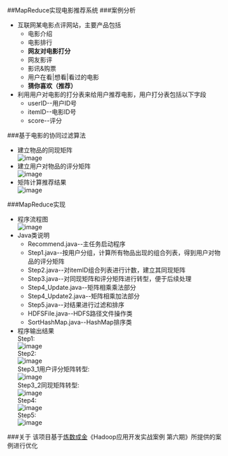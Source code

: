 ##MapReduce实现电影推荐系统
###案例分析
* 互联网某电影点评网站，主要产品包括
    * 电影介绍
    * 电影排行
    * **网友对电影打分**
    * 网友影评
    * 影讯&购票
    * 用户在看|想看|看过的电影
    * **猜你喜欢（推荐）**
* 利用用户对电影的打分表来给用户推荐电影，用户打分表包括以下字段
    * userID--用户ID号
    * itemID--电影ID号
    * score--评分

###基于电影的协同过滤算法
* 建立物品的同现矩阵  
  ![image](https://github.com/ParadeTo/Recommend/blob/master/img/theory-6.png)
* 建立用户对物品的评分矩阵  
  ![image](https://github.com/ParadeTo/Recommend/blob/master/img/theory-7.png)
* 矩阵计算推荐结果  
  ![image](https://github.com/ParadeTo/Recommend/blob/master/img/theory-8.png)

###MapReduce实现
* 程序流程图  
 ![image](https://github.com/ParadeTo/Recommend/blob/master/img/mapreduce.jpg)
* Java类说明  
   * Recommend.java--主任务启动程序  
   * Step1.java--按用户分组，计算所有物品出现的组合列表，得到用户对物品的评分矩阵  
   * Step2.java--对itemID组合列表进行计数，建立其同现矩阵  
   * Step3.java--对同现矩阵和评分矩阵进行转型，便于后续处理  
   * Step4_Update.java--矩阵相乘乘法部分  
   * Step4_Update2.java--矩阵相乘加法部分  
   * Step5.java--对结果进行过滤和排序  
   * HDFSFile.java--HDFS路径文件操作类  
   * SortHashMap.java--HashMap排序类  
* 程序输出结果  
Step1:  
 ![image](https://github.com/ParadeTo/Recommend/blob/master/img/step1-out.png)  
Step2:  
 ![image](https://github.com/ParadeTo/Recommend/blob/master/img/step2-out.png)   
Step3_1用户评分矩阵转型:  
 ![image](https://github.com/ParadeTo/Recommend/blob/master/img/step3_1-out.png)  
Step3_2同现矩阵转型:  
 ![image](https://github.com/ParadeTo/Recommend/blob/master/img/step3_2-out.png)  
Step4:  
 ![image](https://github.com/ParadeTo/Recommend/blob/master/img/step4-out-my.png)  
Step5:  
 ![image](https://github.com/ParadeTo/Recommend/blob/master/img/step5-out.png)

###关于
该项目基于[炼数成金](http://www.dataguru.cn/)《Hadoop应用开发实战案例 第六期》所提供的案例进行优化

